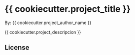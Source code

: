 # {{ cookiecutter.project_title }}

By: {{ cookiecutter.project_author_name }}

{{ cookiecutter.project_descripcion }}

## License
